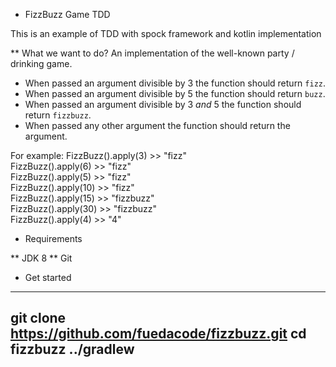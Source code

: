 * FizzBuzz Game TDD

This is an example of TDD with spock framework and kotlin implementation

** What we want to do?
An implementation of the well-known party / drinking game.

- When passed an argument divisible by 3 the function should return `fizz`.
- When passed an argument divisible by 5 the function should return `buzz`.
- When passed an argument divisible by 3 _and_ 5 the function should return `fizzbuzz`.
- When passed any other argument the function should return the argument.

For example:
FizzBuzz().apply(3) >> "fizz" <br />
FizzBuzz().apply(6) >> "fizz" <br />
FizzBuzz().apply(5) >> "fizz" <br />
FizzBuzz().apply(10) >> "fizz" <br />
FizzBuzz().apply(15) >> "fizzbuzz" <br />
FizzBuzz().apply(30) >> "fizzbuzz" <br />
FizzBuzz().apply(4) >> "4" <br />



* Requirements

** JDK 8
** Git

* Get started

----
git clone https://github.com/fuedacode/fizzbuzz.git
cd fizzbuzz
../gradlew
----
